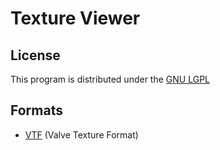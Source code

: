 # Texture Viewer

## License
This program is distributed under the [GNU LGPL](LICENSE)

## Formats
* [VTF](src/plugins/vtf/FORMAT.md) (Valve Texture Format)
